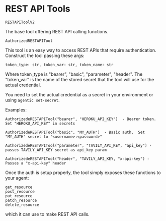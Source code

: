 # REST API Tools

`RESTAPIToolV2`

The base tool offering REST API calling functions.

`AuthorizedRESTAPITool`

This tool is an easy way to access REST APIs that require authentication. Construct the
tool passing these args:

    token_type: str, token_var: str, token_name: str

Where token_type is "bearer", "basic", "parameter", "header". The "token_var" is the
name of the stored secret that the tool will use for the actual credential.

You need to set the actual credential as a secret in your environment or using `agentic set-secret`.

Examples:

    AuthorizedeRESTAPITool("bearer", "HEROKU_API_KEY")  - Bearer token. Set "HEROKU_API_KEY" in secrets

    AuthorizedeRESTAPITool("basic", "MY_AUTH")  - Basic auth.  Set "MY_AUTH" secret to "<username>:<password>"

    AuthorizedeRESTAPITool("parameter", "TAVILY_API_KEY, "api_key") - passes TAVILY_API_KEY secret as api_key param

    AuthorizedeRESTAPITool("header", "TAVILY_API_KEY, "x-api-key") - Passes a "x-api-key" header

Once the auth is setup properly, the tool simply exposes these functions to your agent:

    get_resource
    post_resource
    put_resource
    patch_resource
    delete_resource

which it can use to make REST API calls.

